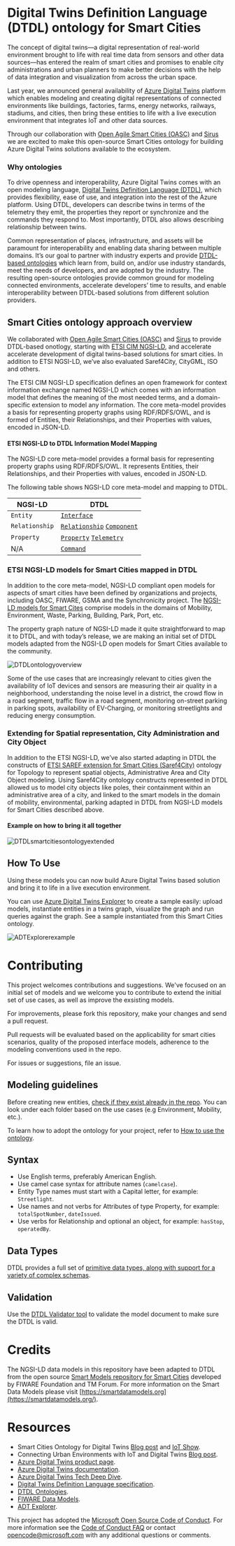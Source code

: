 <!-- 
---
page_type: sample
languages:
- csharp
products:
- dotnet
description: "Add 150 character max description"
urlFragment: "update-this-to-unique-url-stub"
---
-->

# Digital Twins Definition Language (DTDL) ontology for Smart Cities

<!-- 
Guidelines on README format: https://review.docs.microsoft.com/help/onboard/admin/samples/concepts/readme-template?branch=master

Guidance on onboarding samples to docs.microsoft.com/samples: https://review.docs.microsoft.com/help/onboard/admin/samples/process/onboarding?branch=master

Taxonomies for products and languages: https://review.docs.microsoft.com/new-hope/information-architecture/metadata/taxonomies?branch=master
-->

<!-- Give a short description for your sample here. What does it do and why is it important? --> 

The concept of digital twins—a digital representation of real-world environment brought to life with real time data from sensors and other data sources—has entered the realm of smart cities and promises to enable city administrations and urban planners to make better decisions with the help of data integration and visualization from across the urban space. 

Last year, we announced general availability of [Azure Digital Twins](https://azure.microsoft.com/en-us/blog/azure-digital-twins-now-generally-available-create-iot-solutions-that-model-the-real-world/) platform which enables modeling and creating digital representations of connected environments like buildings, factories, farms, energy networks, railways, stadiums, and cities, then bring these entities to life with a live execution environment that integrates IoT and other data sources. 


Through our collaboration with [Open Agile Smart Cities (OASC)](https://oascities.org/) and [Sirus](https://sirus.be/) we are excited to make this open-source Smart Cities ontology for building Azure Digital Twins solutions available to the ecosystem. 

### Why ontologies

To drive openness and interoperability, Azure Digital Twins comes with an open modeling language, [Digital Twins Definition Language (DTDL)](https://github.com/Azure/opendigitaltwins-dtdl), which provides flexibility, ease of use, and integration into the rest of the Azure platform. Using DTDL, developers can describe twins in terms of the telemetry they emit, the properties they report or synchronize and the commands they respond to. Most importantly, DTDL also allows describing relationship between twins.

Common representation of places, infrastructure, and assets will be paramount for interoperability and enabling data sharing between multiple domains. It’s our goal to partner with industry experts and provide [DTDL-based ontologies](https://docs.microsoft.com/en-us/azure/digital-twins/concepts-ontologies) which learn from, build on, and/or use industry standards, meet the needs of developers, and are adopted by the industry. The resulting open-source ontologies provide common ground for modeling connected environments, accelerate developers’ time to results, and enable interoperability between DTDL-based solutions from different solution providers. 

<!--
#### General Pricinciples

- Driven-by-implementation approach: the ontology will focus on IoT driven use cases and validated in practice via [Azure Digital Twins]().
- Leverage open source royalty-free standards. Please see [Licensing and Credits]().
- Open contribution. Contributuon is open to anybody. Please see [contributions guidlines]().
!-->

## Smart Cities ontology approach overview

We collaborated with [Open Agile Smart Cities (OASC)](https://oascities.org/) and [Sirus](https://sirus.be/) to provide DTDL-based onotlogy, starting with [ETSI CIM NGSI-LD](https://www.etsi.org/committee/cim), and accelerate accelerate development of digital twins-based solutions for smart cities.
In addition to ETSI NGSI-LD, we’ve also evaluated Saref4City, CityGML, ISO and others. 

The ETSI CIM NGSI-LD specification defines an open framework for context information exchange named NGSI-LD which comes with an information model that defines the meaning of the most needed terms, and a domain-specific extension to model any information. The core meta-model provides a basis for representing property graphs using RDF/RDFS/OWL, and is formed of Entities, their Relationships, and their Properties with values, encoded in JSON-LD. 


#### ETSI NGSI-LD to DTDL Information Model Mapping 

The NGSI-LD core meta-model provides a formal basis for representing property graphs using RDF/RDFS/OWL. It represents Entities, their Relationships, and their Properties with values, encoded in JSON-LD. 

The following table shows NGSI-LD core meta-model and mapping to DTDL.

| NGSI-LD     | DTDL                              |
|-------------------|--------------------------------------------|
| `Entity`             | [`Interface`](https://github.com/Azure/opendigitaltwins-dtdl/blob/master/DTDL/v2/dtdlv2.md#interface)|
| `Relationship`      | [`Relationship`](https://github.com/Azure/opendigitaltwins-dtdl/blob/master/DTDL/v2/dtdlv2.md#relationship) [`Component`](https://github.com/Azure/opendigitaltwins-dtdl/blob/master/DTDL/v2/dtdlv2.md#component)    |
| `Property`    | [`Property`](https://github.com/Azure/opendigitaltwins-dtdl/blob/master/DTDL/v2/dtdlv2.md#property) [`Telemetry`](https://github.com/Azure/opendigitaltwins-dtdl/blob/master/DTDL/v2/dtdlv2.md#telemetry)|
| N/A| [`Command`](https://github.com/Azure/opendigitaltwins-dtdl/blob/master/DTDL/v2/dtdlv2.md#command) |



### ETSI NGSI-LD models for Smart Cities mapped in DTDL

In addition to the core meta-model, NGSI-LD compliant open models for aspects of smart cities have been defined by organizations and projects, including OASC, FIWARE, GSMA and the Synchronicity project. The [NGSI-LD models for Smart Cites](https://github.com/smart-data-models/SmartCities) comprise models in the domains of Mobility, Environment, Waste, Parking, Building, Park, Port, etc. 

The property graph nature of NGSI-LD made it quite straightforward to map it to DTDL, and with today’s release, we are making an initial set of DTDL models adapted from the NGSI-LD open models for Smart Cities available to the community.

![DTDLontologyoverview](https://user-images.githubusercontent.com/33332080/109090778-6e3d9b00-76c8-11eb-9472-8a67e581b3c7.PNG)

Some of the use cases that are increasingly relevant to cities given the availability of IoT devices and sensors are measuring their air quality in a neighborhood, understanding the noise level in a district, the crowd flow in a road segment, traffic flow in a road segment, monitoring on-street parking in parking spots, availability of EV-Charging, or monitoring streetlights and reducing energy consumption.

### Extending for Spatial representation, City Administration and City Object

In addition to the ETSI NGSI-LD, we’ve also started adapting in DTDL the constructs of [ETSI SAREF extension for Smart Cities (Saref4City)](https://www.etsi.org/deliver/etsi_ts/103400_103499/10341004/01.01.01_60/ts_10341004v010101p.pdf) ontology for Topology to represent spatial objects, Administrative Area and City Object modeling. Using Saref4City ontology constructs represented in DTDL allowed us to model city objects like poles, their containment within an administrative area of a city, and linked to the smart models in the domain of mobility, environmental, parking adapted in DTDL from NGSI-LD models for Smart Cities described above. 

#### Example on how to bring it all together
![DTDLsmartcitiesontologyextended](https://user-images.githubusercontent.com/33332080/109098768-bebbf500-76d6-11eb-99ed-f100c06e8ae0.PNG)


<!-- 

## Contents

Outline the file contents of the repository. It helps users navigate the codebase, build configuration and any related assets.

| File/folder       | Description                                |
|-------------------|--------------------------------------------|
| `src`             | Sample source code.                        |
| `.gitignore`      | Define what to ignore at commit time.      |
| `CHANGELOG.md`    | List of changes to the sample.             |
| `CONTRIBUTING.md` | Guidelines for contributing to the sample. |
| `README.md`       | This README file.                          |
| `LICENSE`         | The license for the sample.                |


-->
## How To Use

Using these models you can now build Azure Digital Twins based solution and bring it to life in a live execution environment. 

You can use [Azure Digital Twins Explorer](https://docs.microsoft.com/en-us/samples/azure-samples/digital-twins-explorer/digital-twins-explorer/) to create a sample easily: upload models, instantiate entities in a twins graph, visualize the graph and run queries against the graph. See a sample instantiated from this Smart Cities ontology. 

![ADTExplorerexample](https://user-images.githubusercontent.com/33332080/109099646-46563380-76d8-11eb-9af6-7a2cf9999b65.PNG)


<!--
### Prerequisities 
Outline the required components and tools that a user might need to have on their machine in order to run the sample. This can be anything from frameworks, SDKs, OS versions or IDE releases.

### Key concepts

Provide users with more context on the tools and services used in the sample. Explain some of the code that is being used and how services interact with each other.


### Set up 
Explain how to prepare the sample once the user clones or downloads the repository. The section should outline every step necessary to install dependencies and set up any settings (for example, API keys and output folders).

-->

# Contributing 
This project welcomes contributions and suggestions. We've focused on an initial set of models and we welcome you to contribute to extend the initial set of use cases, as well as improve the exsisting models. 

For improvements, please fork this repository, make your changes and send a pull request. 

Pull requests will be evaluated based on the applicability for smart cities scenarios, quality of the proposed interface models, adherence to the modeling conventions used in the repo.

For issues or suggestions, file an issue. 



## Modeling guidelines 
Before creating new entities, [check if they exist already in the repo](https://github.com/Azure/opendigitaltwins-smartcities). You can look under each folder based on the use cases (e.g Environment, Mobility, etc.).

To learn how to adopt the ontology for your project, refer to [How to use the ontology](https://github.com/Azure/opendigitaltwins-smartcities#how-to-use).

## Syntax 
- Use English terms, preferably American English.
- Use camel case syntax for attribute names (`camelcase`).
- Entity Type names must start with a Capital letter, for example: `Streetlight`.
- Use names and not verbs for Attributes of type Property, for example: `totalSpotNumber`, `dateIssued`.
- Use verbs for Relationship and optional an object, for example: `hasStop`, `operatedBy`.

## Data Types
DTDL provides a full set of [primitive data types, along with support for a variety of complex schemas](https://github.com/Azure/opendigitaltwins-dtdl/blob/master/DTDL/v2/dtdlv2.md#schemas).


## Validation 
Use the [DTDL Validator tool](https://docs.microsoft.com/en-us/samples/azure-samples/dtdl-validator/dtdl-validator/) to validate the model document to make sure the DTDL is valid.


<!--  Most contributions require you to agree to a
Contributor License Agreement (CLA) declaring that you have the right to, and actually do, grant us
the rights to use your contribution. For details, visit https://cla.opensource.microsoft.com.



When you submit a pull request, a CLA bot will automatically determine whether you need to provide
a CLA and decorate the PR appropriately (e.g., status check, comment). Simply follow the instructions
provided by the bot. You will only need to do this once across all repos using our CLA.

-->

# Credits 
The NGSI-LD data models in this repository have been adapted to DTDL from the open source [Smart Models repository for Smart Cities](https://github.com/smart-data-models/SmartCities) developed by FIWARE Foundation and TM Forum. For more information on the Smart Data Models please visit [https://smartdatamodels.org](https://smartdatamodels.org/).

# Resources
- Smart Cities Ontology for Digital Twins [Blog post]() and [IoT Show](https://www.youtube.com/watch?v=GrwI4GIp7nI&feature=youtu.be).
- Connecting Urban Environments with IoT and Digital Twins [Blog post](https://azure.microsoft.com/en-us/blog/connecting-urban-environments-with-iot-and-digital-twins/).
- [Azure Digital Twins product page](https://azure.microsoft.com/en-us/services/digital-twins/).
- [Azure Digital Twins documentation](https://docs.microsoft.com/en-us/azure/digital-twins/).
- [Azure Digital Twins Tech Deep Dive](https://www.youtube.com/watch?v=5Ku55g1GQG8&feature=youtu.be).
- [Digital Twins Definition Language specification](https://github.com/Azure/opendigitaltwins-dtdl).
- [DTDL Ontologies](https://docs.microsoft.com/en-us/azure/digital-twins/concepts-ontologies).
- [FIWARE Data Models](https://github.com/smart-data-models).
- [ADT Explorer](https://github.com/Azure-Samples/digital-twins-explorer).


This project has adopted the [Microsoft Open Source Code of Conduct](https://opensource.microsoft.com/codeofconduct/).
For more information see the [Code of Conduct FAQ](https://opensource.microsoft.com/codeofconduct/faq/) or
contact [opencode@microsoft.com](mailto:opencode@microsoft.com) with any additional questions or comments.
